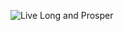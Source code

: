![Live Long and Prosper](https://media.giphy.com/media/IL4iTvQH0MjS/giphy.gif)

<!--
**LeonNimoy/LeonNimoy** is a ✨ _special_ ✨ repository because its `README.md` (this file) appears on your GitHub profile.


➊ Current a freshman in Computer Science 📚; 

➋ Looking for an Entry Level job opportunity, on the Web Development field 🖥.

● Stacks that I'm familiar with 💻:

⇒ MySQL;
⇒ PostgresSQL;
⇒ React.js;
⇒ Node.js;
⇒ JavaScript;
⇒ Bootstrap
⇒ CSS;
⇒ HTML.

● Also, quickly, update about my professional background:

▸ Ex Accounting Student and Trainee of Assurance at Grant Thorton;
▸ I also worked on the sector of Labor, Labor Justice, and Internal Audit.

For more info:

[Here is my twitter](https://twitter.com/LeonNimoy)
[Here is my linkedin](https://www.linkedin.com/in/leonardo-mateus-208084146/)


![DATA smiling](https://media.giphy.com/media/rIq6ASPIqo2k0/giphy.gif)
